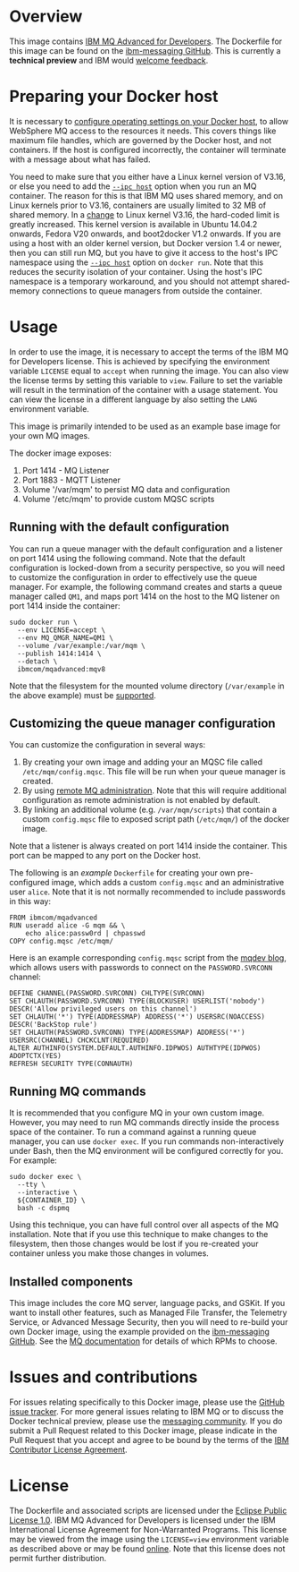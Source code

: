 # Overview

This image contains [IBM MQ Advanced for Developers](http://www-03.ibm.com/software/products/en/ibm-mq-advanced-for-developers).  The Dockerfile for this image can be found on the [ibm-messaging GitHub](http://github.com/ibm-messaging/mq-docker).  This is currently a **technical preview** and IBM would [welcome feedback](#issues-and-contributions).

# Preparing your Docker host
It is necessary to [configure operating settings on your Docker host](http://www-01.ibm.com/support/knowledgecenter/SSFKSJ_8.0.0/com.ibm.mq.ins.doc/q008550_.htm?lang=en), to allow WebSphere MQ access to the resources it needs.  This covers things like maximum file handles, which are governed by the Docker host, and not containers.  If the host is configured incorrectly, the container will terminate with a message about what has failed.

You need to make sure that you either have a Linux kernel version of V3.16, or else you need to add the [`--ipc host`](http://docs.docker.com/reference/run/#ipc-settings) option when you run an MQ container.  The reason for this is that IBM MQ uses shared memory, and on Linux kernels prior to V3.16, containers are usually limited to 32 MB of shared memory.  In a [change](https://git.kernel.org/cgit/linux/kernel/git/mhocko/mm.git/commit/include/uapi/linux/shm.h?id=060028bac94bf60a65415d1d55a359c3a17d5c31
) to Linux kernel V3.16, the hard-coded limit is greatly increased.  This kernel version is available in Ubuntu 14.04.2 onwards, Fedora V20 onwards, and boot2docker V1.2 onwards.  If you are using a host with an older kernel version, but Docker version 1.4 or newer, then you can still run MQ, but you have to give it access to the host's IPC namespace using the [`--ipc host`](http://docs.docker.com/reference/run/#ipc-settings) option on `docker run`.  Note that this reduces the security isolation of your container.  Using the host's IPC namespace is a temporary workaround, and you should not attempt shared-memory connections to queue managers from outside the container.

# Usage

In order to use the image, it is necessary to accept the terms of the IBM MQ for Developers license.  This is achieved by specifying the environment variable `LICENSE` equal to `accept` when running the image.  You can also view the license terms by setting this variable to `view`. Failure to set the variable will result in the termination of the container with a usage statement.  You can view the license in a different language by also setting the `LANG` environment variable.

This image is primarily intended to be used as an example base image for your own MQ images.

The docker image exposes:
1. Port 1414 - MQ Listener
2. Port 1883 - MQTT Listener
3. Volume '/var/mqm' to persist MQ data and configuration
4. Volume '/etc/mqm' to provide custom MQSC scripts 

## Running with the default configuration

You can run a queue manager with the default configuration and a listener on port 1414 using the following command.  Note that the default configuration is locked-down from a security perspective, so you will need to customize the configuration in order to effectively use the queue manager.  For example, the following command creates and starts a queue manager called `QM1`, and maps port 1414 on the host to the MQ listener on port 1414 inside the container:

~~~
sudo docker run \
  --env LICENSE=accept \
  --env MQ_QMGR_NAME=QM1 \
  --volume /var/example:/var/mqm \
  --publish 1414:1414 \
  --detach \
  ibmcom/mqadvanced:mqv8
~~~

Note that the filesystem for the mounted volume directory (`/var/example` in the above example) must be [supported](http://www-01.ibm.com/support/knowledgecenter/SSFKSJ_8.0.0/com.ibm.mq.pla.doc/q005820_.htm?lang=en).

## Customizing the queue manager configuration

You can customize the configuration in several ways:

1. By creating your own image and adding your an MQSC file called `/etc/mqm/config.mqsc`.  This file will be run when your queue manager is created.
2. By using [remote MQ administration](http://www-01.ibm.com/support/knowledgecenter/SSFKSJ_8.0.0/com.ibm.mq.adm.doc/q021090_.htm).  Note that this will require additional configuration as remote administration is not enabled by default.
3. By linking an additional volume (e.g. `/var/mqm/scripts`) that contain a custom `config.mqsc` file to exposed script path (`/etc/mqm/`) of the docker image.

Note that a listener is always created on port 1414 inside the container.  This port can be mapped to any port on the Docker host.

The following is an *example* `Dockerfile` for creating your own pre-configured image, which adds a custom `config.mqsc` and an administrative user `alice`.  Note that it is not normally recommended to include passwords in this way:

~~~
FROM ibmcom/mqadvanced
RUN useradd alice -G mqm && \
    echo alice:passw0rd | chpasswd
COPY config.mqsc /etc/mqm/
~~~

Here is an example corresponding `config.mqsc` script from the [mqdev blog](https://www.ibm.com/developerworks/community/blogs/messaging/entry/getting_going_without_turning_off_mq_security?lang=en), which allows users with passwords to connect on the `PASSWORD.SVRCONN` channel:

~~~
DEFINE CHANNEL(PASSWORD.SVRCONN) CHLTYPE(SVRCONN)
SET CHLAUTH(PASSWORD.SVRCONN) TYPE(BLOCKUSER) USERLIST('nobody') DESCR('Allow privileged users on this channel')
SET CHLAUTH('*') TYPE(ADDRESSMAP) ADDRESS('*') USERSRC(NOACCESS) DESCR('BackStop rule')
SET CHLAUTH(PASSWORD.SVRCONN) TYPE(ADDRESSMAP) ADDRESS('*') USERSRC(CHANNEL) CHCKCLNT(REQUIRED)
ALTER AUTHINFO(SYSTEM.DEFAULT.AUTHINFO.IDPWOS) AUTHTYPE(IDPWOS) ADOPTCTX(YES)
REFRESH SECURITY TYPE(CONNAUTH)
~~~

## Running MQ commands

It is recommended that you configure MQ in your own custom image.  However, you may need to run MQ commands directly inside the process space of the container.  To run a command against a running queue manager, you can use `docker exec`.  If you run commands non-interactively under Bash, then the MQ environment will be configured correctly for you.  For example:

~~~
sudo docker exec \
  --tty \
  --interactive \
  ${CONTAINER_ID} \
  bash -c dspmq
~~~

Using this technique, you can have full control over all aspects of the MQ installation.  Note that if you use this technique to make changes to the filesystem, then those changes would be lost if you re-created your container unless you make those changes in volumes.


## Installed components

This image includes the core MQ server, language packs, and GSKit.  If you want to install other features, such as Managed File Transfer, the Telemetry Service, or Advanced Message Security, then you will need to re-build your own Docker image, using the example provided on the [ibm-messaging GitHub](http://github.com/ibm-messaging/mq-docker).  See the [MQ documentation](http://www-01.ibm.com/support/knowledgecenter/SSFKSJ_8.0.0/com.ibm.mq.ins.doc/q008350_.htm?lang=en) for details of which RPMs to choose.

# Issues and contributions

For issues relating specifically to this Docker image, please use the [GitHub issue tracker](https://github.com/ibm-messaging/mq-docker/issues). For more general issues relating to IBM MQ or to discuss the Docker technical preview, please use the [messaging community](https://developer.ibm.com/answers/?community=messaging). If you do submit a Pull Request related to this Docker image, please indicate in the Pull Request that you accept and agree to be bound by the terms of the [IBM Contributor License Agreement](CLA.md).

# License

The Dockerfile and associated scripts are licensed under the [Eclipse Public License 1.0](./LICENSE). IBM MQ Advanced for Developers is licensed under the IBM International License Agreement for Non-Warranted Programs. This license may be viewed from the image using the `LICENSE=view` environment variable as described above or may be found [online](http://www14.software.ibm.com/cgi-bin/weblap/lap.pl?li_formnum=L-APIG-9BUHAE). Note that this license does not permit further distribution.
